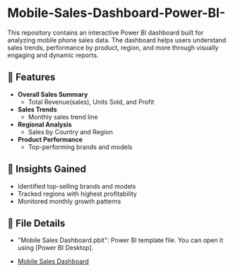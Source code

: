 # Mobile-Sales-Dashboard-Power-BI-
This repository contains an interactive Power BI dashboard built for analyzing mobile phone sales data. The dashboard helps users understand sales trends, performance by product, region, and more through visually engaging and dynamic reports.


## 🚀 Features

- **Overall Sales Summary**
  - Total Revenue(sales), Units Sold, and Profit
- **Sales Trends**
  - Monthly sales trend line
- **Regional Analysis**
  - Sales by Country and Region
- **Product Performance**
  - Top-performing brands and models


## 🧠 Insights Gained

- Identified top-selling brands and models
- Tracked regions with highest profitability
- Monitored monthly growth patterns


## 📁 File Details
- "Mobile Sales Dashboard.pbit": Power BI template file. You can open it using [Power BI Desktop].

- <a href="https://github.com/amolghodake1714/Mobile-Sales-Dashboard-Power-BI-/blob/main/Mobile_Sales_Dashboard.pbit">Mobile Sales Dashboard</a>

